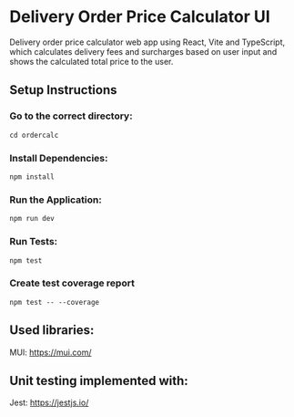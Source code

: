 # Delivery Order Price Calculator UI

Delivery order price calculator web app using React, Vite and TypeScript, which calculates delivery fees and surcharges based on user input and shows the calculated total price to the user.

## Setup Instructions

### Go to the correct directory:
```
cd ordercalc
```

### Install Dependencies:
```
npm install
```

### Run the Application:
```
npm run dev
```

### Run Tests:
```
npm test
```

### Create test coverage report
```
npm test -- --coverage
```

## Used libraries:
MUI: https://mui.com/

## Unit testing implemented with:
Jest: https://jestjs.io/
